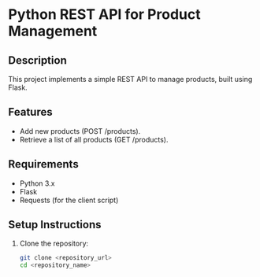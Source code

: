 # Python REST API for Product Management

## Description
This project implements a simple REST API to manage products, built using Flask.

## Features
- Add new products (POST /products).
- Retrieve a list of all products (GET /products).

## Requirements
- Python 3.x
- Flask
- Requests (for the client script)

## Setup Instructions
1. Clone the repository:
   ```bash
   git clone <repository_url>
   cd <repository_name>
